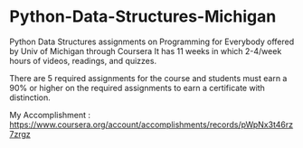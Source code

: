 # Python-Data-Structures-Michigan

Python Data Structures assignments on Programming for Everybody offered by Univ of Michigan through Coursera
It has 11 weeks in which 2-4/week hours of videos, readings, and quizzes.

There are 5 required assignments for the course and students must earn a 90% or higher on the required assignments to earn a certificate with distinction.

My Accomplishment :
https://www.coursera.org/account/accomplishments/records/pWpNx3t46rz7zrgz
